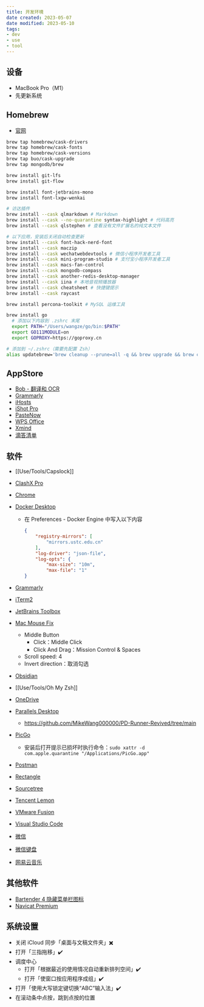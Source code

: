 ```yaml
---
title: 开发环境
date created: 2023-05-07
date modified: 2023-05-10
tags:
- dev
- use
- tool
---
```


## 设备

- MacBook Pro（M1）
- 先更新系统

## Homebrew

- [官网](https://brew.sh/)

```bash
brew tap homebrew/cask-drivers
brew tap homebrew/cask-fonts
brew tap homebrew/cask-versions
brew tap buo/cask-upgrade
brew tap mongodb/brew

brew install git-lfs
brew install git-flow

brew install font-jetbrains-mono
brew install font-lxgw-wenkai

# 访达插件
brew install --cask qlmarkdown # Markdown
brew install --cask --no-quarantine syntax-highlight # 代码高亮
brew install --cask qlstephen # 查看没有文件扩展名的纯文本文件

# 以下应用，安装后关闭自动检查更新
brew install --cask font-hack-nerd-font
brew install --cask maczip
brew install --cask wechatwebdevtools # 微信小程序开发者工具
brew install --cask mini-program-studio # 支付宝小程序开发者工具
brew install --cask macs-fan-control
brew install --cask mongodb-compass
brew install --cask another-redis-desktop-manager
brew install --cask iina # 本地音视频播放器
brew install --cask cheatsheet # 快捷键提示
brew install --cask raycast

brew install percona-toolkit # MySQL 运维工具

brew install go
  # 添加以下内容到 .zshrc 末尾
  export PATH="/Users/wangze/go/bin:$PATH"
  export GO111MODULE=on
  export GOPROXY=https://goproxy.cn
```

```bash
# 添加到 ~/.zshrc（需要先配置 Zsh）
alias updatebrew='brew cleanup --prune=all -q && brew upgrade && brew cu -ay && brew uninstall node@14 node@16 node@18 node@19 --ignore-dependencies -f && brew cleanup --prune=all -q && npm update --location=global && omz update'
```

## AppStore

- [Bob - 翻译和 OCR](https://apps.apple.com/cn/app/bob-%E7%BF%BB%E8%AF%91%E5%92%8C-ocr-%E5%B7%A5%E5%85%B7/id1630034110?mt=12)
- [Grammarly](https://download-mac.grammarly.com/Grammarly.dmg)
- [iHosts](https://apps.apple.com/cn/app/ihosts-etc-hosts-%E7%BC%96%E8%BE%91%E5%99%A8/id1102004240?mt=12)
- [iShot Pro](https://apps.apple.com/cn/app/ishot-pro-%E4%B8%93%E4%B8%9A%E7%9A%84%E6%88%AA%E5%9B%BE%E8%B4%B4%E5%9B%BE%E5%BD%95%E5%B1%8F%E5%BD%95%E9%9F%B3ocr%E7%BF%BB%E8%AF%91%E5%8F%96%E8%89%B2%E5%B7%A5%E5%85%B7/id1611347086?mt=12)
- [PasteNow](https://apps.apple.com/us/app/pastenow-instant-clipboard/id1552536109)
- [WPS Office](https://apps.apple.com/cn/app/wps-office/id1443749478?mt=12)
- [Xmind](https://apps.apple.com/cn/app/xmind-%E6%80%9D%E7%BB%B4%E5%AF%BC%E5%9B%BE/id1327661892?mt=12)
- [滴答清单](https://apps.apple.com/cn/app/%E6%BB%B4%E7%AD%94%E6%B8%85%E5%8D%95-%E4%B8%93%E6%B3%A8%E6%97%B6%E9%97%B4%E7%AE%A1%E7%90%86%E5%92%8C%E6%97%A5%E5%8E%86%E6%8F%90%E9%86%92%E4%BA%8B%E9%A1%B9/id966085870?mt=12)

## 软件

- [[Use/Tools/Capslock]]
- [ClashX Pro](https://install.appcenter.ms/users/clashx/apps/clashx-pro/distribution_groups/public)
- [Chrome](https://www.google.com/intl/zh-CN/chrome/)
- [Docker Desktop](https://www.docker.com/products/docker-desktop)
  - 在 Preferences - Docker Engine 中写入以下内容

    ```json
    {
        "registry-mirrors": [
            "mirrors.ustc.edu.cn"
        ],
        "log-driver": "json-file",
        "log-opts": {
            "max-size": "10m",
            "max-file": "1"
    }
    ```

- [Grammarly](https://app.grammarly.com/apps)
- [iTerm2](https://iterm2.com/)
- [JetBrains Toolbox](https://www.jetbrains.com/zh-cn/toolbox-app/)
- [Mac Mouse Fix](https://mousefix.org/)
  - Middle Button
    - Click：Middle Click
    - Click And Drag：Mission Control & Spaces
  - Scroll speed: 4
  - Invert direction：取消勾选
- [Obsidian](https://obsidian.md/)
- [[Use/Tools/Oh My Zsh]]
- [OneDrive](https://www.microsoft.com/en-sg/microsoft-365/onedrive/download)
- [Parallels Desktop](https://www.parallels.cn/products/desktop/trial/)
  - <https://github.com/MikeWang000000/PD-Runner-Revived/tree/main>
- [PicGo](https://github.com/Molunerfinn/PicGo/releases)
  - 安装后打开提示已损坏时执行命令：`sudo xattr -d com.apple.quarantine "/Applications/PicGo.app"`
- [Postman](https://www.postman.com/downloads/)
- [Rectangle](https://rectangleapp.com/)
- [Sourcetree](https://www.sourcetreeapp.com/)
- [Tencent Lemon](https://lemon.qq.com/)
- [VMware Fusion](https://www.vmware.com/asean/products/fusion/fusion-evaluation.html)
- [Visual Studio Code](https://code.visualstudio.com/download)
- [微信](https://mac.weixin.qq.com/?lang=zh_CN)
- [微信键盘](https://z.weixin.qq.com/)
- [网易云音乐](https://music.163.com/#/download)

## 其他软件

- [Bartender 4 隐藏菜单栏图标](https://www.macbartender.com/)
- [Navicat Premium](https://www.navicat.com/en/products/navicat-premium)

## 系统设置

- 关闭 iCloud 同步「桌面与文稿文件夹」✖️
- 打开「三指拖移」✔️
- 调度中心
  - 打开「根据最近的使用情况自动重新排列空间」✔️
  - 打开「使窗口按应用程序成组」✔️
- 打开「使用大写锁定键切换“ABC”输入法」✔️
- 在滚动条中点按，跳到点按的位置
